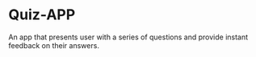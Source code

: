 # Quiz-APP
An app that presents user with a series of questions and provide instant feedback on their answers.
